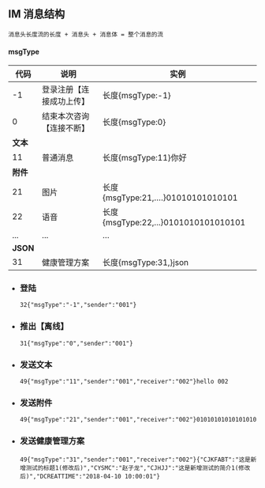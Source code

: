 ## IM 消息结构

```
消息头长度流的长度 + 消息头 + 消息体 = 整个消息的流
```

#### msgType

| 代码     | 说明                     | 实例                                 |
| -------- | ------------------------ | ------------------------------------ |
| -1       | 登录注册【连接成功上传】 | 长度{msgType:-1}                     |
| 0        | 结束本次咨询【连接不断】 | 长度{msgType:0}                      |
| **文本** |                          |                                      |
| 11       | 普通消息                 | 长度{msgType:11}你好                 |
| **附件** |                          |                                      |
| 21       | 图片                     | 长度{msgType:21,….}01010101010101    |
| 22       | 语音                     | 长度{msgType:22,...}0101010101010101 |
| ...      | ...                      | …                                    |
| **JSON**  |                          |                                      |
| 31       | 健康管理方案             | 长度{msgType:31,}json                |

- ###  登陆

  ```
  32{"msgType":"-1","sender":"001"}
  ```

- ### 推出【离线】

  ```
  31{"msgType":"0","sender":"001"}
  ```

- ### 发送文本

  ```
  49{"msgType":"11","sender":"001","receiver":"002"}hello 002
  ```

- ### 发送附件

  ```
  49{"msgType":"21","sender":"001","receiver":"002"}01010101010101010
  ```

- ### 发送健康管理方案

  ```
  49{"msgType":"31","sender":"001","receiver":"002"}{"CJKFABT":"这是新增测试的标题1(修改后)","CYSMC":"赵子龙","CJHJJ":"这是新增测试的简介1(修改后)","DCREATTIME":"2018-04-10 10:00:01"}
  ```

  ​
